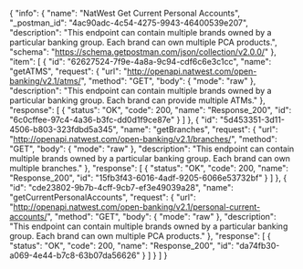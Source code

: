{
  "info": {
    "name": "NatWest Get Current Personal Accounts",
    "_postman_id": "4ac90adc-4c54-4275-9943-46400539e207",
    "description": "This endpoint can contain multiple brands owned by a particular banking group. Each brand can own multiple PCA products.",
    "schema": "https://schema.getpostman.com/json/collection/v2.0.0/"
  },
  "item": [
    {
      "id": "62627524-7f9e-4a8a-9c94-cdf6c6e3c1cc",
      "name": "getATMS",
      "request": {
        "url": "http://openapi.natwest.com/open-banking/v2.1/atms/",
        "method": "GET",
        "body": {
          "mode": "raw"
        },
        "description": "This endpoint can contain multiple brands owned by a particular banking group. Each brand can provide multiple ATMs."
      },
      "response": [
        {
          "status": "OK",
          "code": 200,
          "name": "Response_200",
          "id": "6c0cffee-97c4-4a36-b3fc-dd0d1f9ce87e"
        }
      ]
    },
    {
      "id": "5d453351-3d11-4506-b803-323fdbd5a345",
      "name": "getBranches",
      "request": {
        "url": "http://openapi.natwest.com/open-banking/v2.1/branches/",
        "method": "GET",
        "body": {
          "mode": "raw"
        },
        "description": "This endpoint can contain multiple brands owned by a particular banking group. Each brand can own multiple branches."
      },
      "response": [
        {
          "status": "OK",
          "code": 200,
          "name": "Response_200",
          "id": "15fb3f43-6016-4adf-9205-6066e53732bf"
        }
      ]
    },
    {
      "id": "cde23802-9b7b-4cff-9cb7-ef3e49039a28",
      "name": "getCurrentPersonalAccounts",
      "request": {
        "url": "http://openapi.natwest.com/open-banking/v2.1/personal-current-accounts/",
        "method": "GET",
        "body": {
          "mode": "raw"
        },
        "description": "This endpoint can contain multiple brands owned by a particular banking group. Each brand can own multiple PCA products."
      },
      "response": [
        {
          "status": "OK",
          "code": 200,
          "name": "Response_200",
          "id": "da74fb30-a069-4e44-b7c8-63b07da56626"
        }
      ]
    }
  ]
}